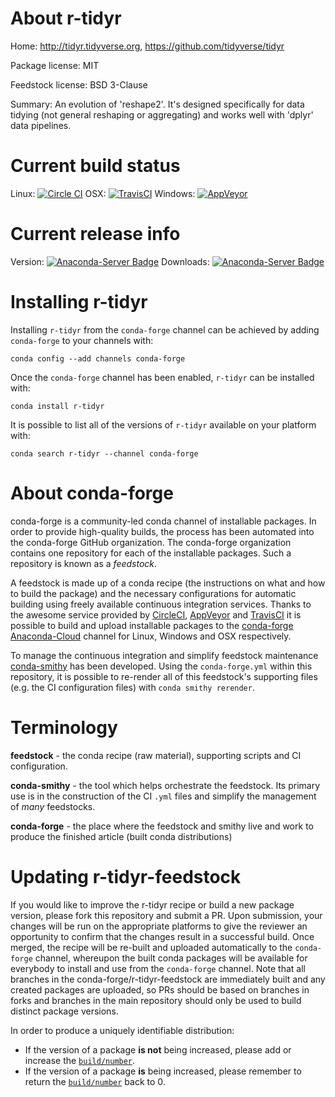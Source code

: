 About r-tidyr
=============

Home: http://tidyr.tidyverse.org, https://github.com/tidyverse/tidyr

Package license: MIT

Feedstock license: BSD 3-Clause

Summary: An evolution of 'reshape2'. It's designed specifically for data tidying (not general reshaping or aggregating) and works well with 'dplyr' data pipelines.



Current build status
====================

Linux: [![Circle CI](https://circleci.com/gh/conda-forge/r-tidyr-feedstock.svg?style=shield)](https://circleci.com/gh/conda-forge/r-tidyr-feedstock)
OSX: [![TravisCI](https://travis-ci.org/conda-forge/r-tidyr-feedstock.svg?branch=master)](https://travis-ci.org/conda-forge/r-tidyr-feedstock)
Windows: [![AppVeyor](https://ci.appveyor.com/api/projects/status/github/conda-forge/r-tidyr-feedstock?svg=True)](https://ci.appveyor.com/project/conda-forge/r-tidyr-feedstock/branch/master)

Current release info
====================
Version: [![Anaconda-Server Badge](https://anaconda.org/conda-forge/r-tidyr/badges/version.svg)](https://anaconda.org/conda-forge/r-tidyr)
Downloads: [![Anaconda-Server Badge](https://anaconda.org/conda-forge/r-tidyr/badges/downloads.svg)](https://anaconda.org/conda-forge/r-tidyr)

Installing r-tidyr
==================

Installing `r-tidyr` from the `conda-forge` channel can be achieved by adding `conda-forge` to your channels with:

```
conda config --add channels conda-forge
```

Once the `conda-forge` channel has been enabled, `r-tidyr` can be installed with:

```
conda install r-tidyr
```

It is possible to list all of the versions of `r-tidyr` available on your platform with:

```
conda search r-tidyr --channel conda-forge
```


About conda-forge
=================

conda-forge is a community-led conda channel of installable packages.
In order to provide high-quality builds, the process has been automated into the
conda-forge GitHub organization. The conda-forge organization contains one repository
for each of the installable packages. Such a repository is known as a *feedstock*.

A feedstock is made up of a conda recipe (the instructions on what and how to build
the package) and the necessary configurations for automatic building using freely
available continuous integration services. Thanks to the awesome service provided by
[CircleCI](https://circleci.com/), [AppVeyor](http://www.appveyor.com/)
and [TravisCI](https://travis-ci.org/) it is possible to build and upload installable
packages to the [conda-forge](https://anaconda.org/conda-forge)
[Anaconda-Cloud](http://docs.anaconda.org/) channel for Linux, Windows and OSX respectively.

To manage the continuous integration and simplify feedstock maintenance
[conda-smithy](http://github.com/conda-forge/conda-smithy) has been developed.
Using the ``conda-forge.yml`` within this repository, it is possible to re-render all of
this feedstock's supporting files (e.g. the CI configuration files) with ``conda smithy rerender``.


Terminology
===========

**feedstock** - the conda recipe (raw material), supporting scripts and CI configuration.

**conda-smithy** - the tool which helps orchestrate the feedstock.
                   Its primary use is in the construction of the CI ``.yml`` files
                   and simplify the management of *many* feedstocks.

**conda-forge** - the place where the feedstock and smithy live and work to
                  produce the finished article (built conda distributions)


Updating r-tidyr-feedstock
==========================

If you would like to improve the r-tidyr recipe or build a new
package version, please fork this repository and submit a PR. Upon submission,
your changes will be run on the appropriate platforms to give the reviewer an
opportunity to confirm that the changes result in a successful build. Once
merged, the recipe will be re-built and uploaded automatically to the
`conda-forge` channel, whereupon the built conda packages will be available for
everybody to install and use from the `conda-forge` channel.
Note that all branches in the conda-forge/r-tidyr-feedstock are
immediately built and any created packages are uploaded, so PRs should be based
on branches in forks and branches in the main repository should only be used to
build distinct package versions.

In order to produce a uniquely identifiable distribution:
 * If the version of a package **is not** being increased, please add or increase
   the [``build/number``](http://conda.pydata.org/docs/building/meta-yaml.html#build-number-and-string).
 * If the version of a package **is** being increased, please remember to return
   the [``build/number``](http://conda.pydata.org/docs/building/meta-yaml.html#build-number-and-string)
   back to 0.
